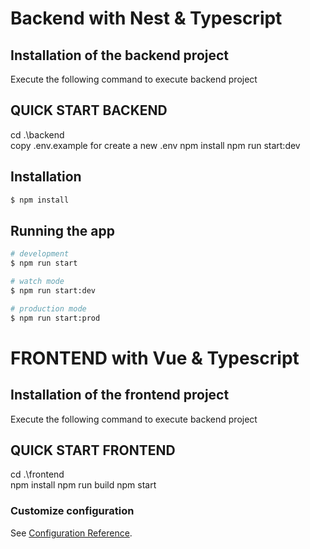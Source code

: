 # Backend with Nest & Typescript
## Installation of the backend project

Execute the following command to execute backend project
## QUICK START BACKEND
cd .\backend\
copy .env.example for create a new .env 
npm install
npm run start:dev
## Installation

```bash
$ npm install
```
## Running the app

```bash
# development
$ npm run start

# watch mode
$ npm run start:dev

# production mode
$ npm run start:prod
```


# FRONTEND with Vue & Typescript

## Installation of the frontend project

Execute the following command to execute backend project
## QUICK START FRONTEND
cd .\frontend\
npm install
npm run build
npm start

### Customize configuration
See [Configuration Reference](https://cli.vuejs.org/config/).
